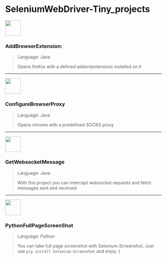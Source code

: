 # SeleniumWebDriver-Tiny_projects


<img src="https://icons.iconarchive.com/icons/untergunter/leaf-mimes/512/opera-extension-icon.png" width="50" height="50"/> 

### AddBrowserExtension: 
> Language: Java
> 
> Opens firefox with a defined addon(extension) installed on it
------------------------

<img src="https://image.flaticon.com/icons/png/512/189/189597.png" width="50" height="50"/> 

### ConfigureBrowserProxy
> Language: Java
> 
> Opens chrome with a predefined SOCKS proxy
------------------------

<img src="https://play-lh.googleusercontent.com/CxmsLct-ExxgB8p-qyV5897AtVUL9UqKS1IQJ8AF88AMzXSQ1RMIVwtvuQfnwyxE3bIh" width="50" height="50"/> 

### GetWebsocketMessage
> Language: Java
> 
> With this project you can intercept websocket requests and fetch messages sent and received.
------------------------

<img src="https://encrypted-tbn0.gstatic.com/images?q=tbn:ANd9GcRejm-Y2lrGpUicfBEDHQwNp5mETlI7Yhwesg&usqp=CAU" width="50" height="50"/> 

### PythonFullPageScreenShot
> Language: Python
> 
> You can take full page screenshot with Selenium-Screenshot, Just use `pip install Selenium-Screenshot` and enjoy :)

